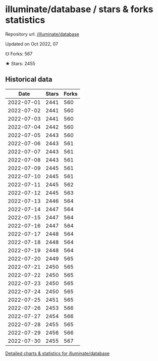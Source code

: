 # illuminate/database / stars & forks statistics

Repository url: [/illuminate/database](https://github.com/illuminate/database)

Updated on Oct 2022, 07

☋ Forks: 567

★ Stars: 2455

## Historical data
| Date | Stars | Forks |
|------|-------|-------|
| 2022-07-01 | 2441 | 560 | 
| 2022-07-02 | 2441 | 560 | 
| 2022-07-03 | 2441 | 560 | 
| 2022-07-04 | 2442 | 560 | 
| 2022-07-05 | 2443 | 560 | 
| 2022-07-06 | 2443 | 561 | 
| 2022-07-07 | 2443 | 561 | 
| 2022-07-08 | 2443 | 561 | 
| 2022-07-09 | 2445 | 561 | 
| 2022-07-10 | 2445 | 561 | 
| 2022-07-11 | 2445 | 562 | 
| 2022-07-12 | 2445 | 563 | 
| 2022-07-13 | 2446 | 564 | 
| 2022-07-14 | 2447 | 564 | 
| 2022-07-15 | 2447 | 564 | 
| 2022-07-16 | 2447 | 564 | 
| 2022-07-17 | 2448 | 564 | 
| 2022-07-18 | 2448 | 564 | 
| 2022-07-19 | 2448 | 564 | 
| 2022-07-20 | 2449 | 565 | 
| 2022-07-21 | 2450 | 565 | 
| 2022-07-22 | 2450 | 565 | 
| 2022-07-23 | 2450 | 565 | 
| 2022-07-24 | 2450 | 565 | 
| 2022-07-25 | 2451 | 565 | 
| 2022-07-26 | 2453 | 566 | 
| 2022-07-27 | 2454 | 566 | 
| 2022-07-28 | 2455 | 565 | 
| 2022-07-29 | 2456 | 566 | 
| 2022-07-30 | 2455 | 567 | 


[Detailed charts & statistics for illuminate/database](https://reviewgithub.com/rep/illuminate/database)
